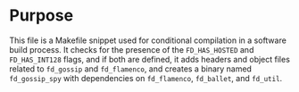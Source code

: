 # Purpose
This file is a Makefile snippet used for conditional compilation in a software build process. It checks for the presence of the `FD_HAS_HOSTED` and `FD_HAS_INT128` flags, and if both are defined, it adds headers and object files related to `fd_gossip` and `fd_flamenco`, and creates a binary named `fd_gossip_spy` with dependencies on `fd_flamenco`, `fd_ballet`, and `fd_util`.
